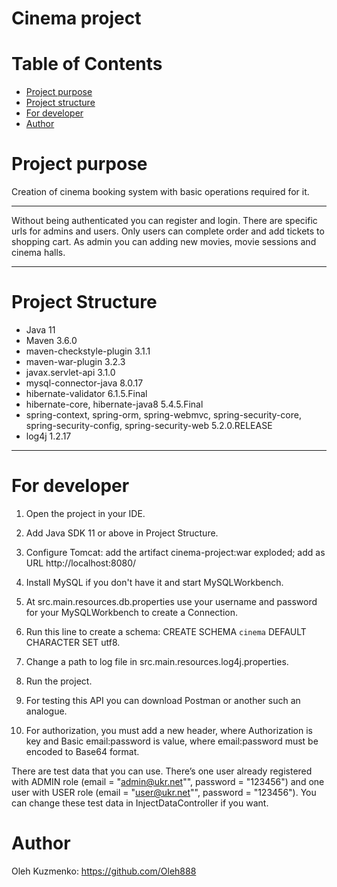 # Cinema project
# Table of Contents
* [Project purpose](#purpose)
* [Project structure](#structure)
* [For developer](#developer-start)
* [Author](#author)

# <a name="purpose"></a>Project purpose
Creation of cinema booking system with basic operations required for it.
<hr>
Without being authenticated you can register and login. There are specific urls for admins and users.
Only users can complete order and add tickets to shopping cart.
As admin you can adding new movies, movie sessions and cinema halls.
<hr>

# <a name="structure"></a>Project Structure
* Java 11
* Maven 3.6.0
* maven-checkstyle-plugin 3.1.1
* maven-war-plugin 3.2.3
* javax.servlet-api 3.1.0
* mysql-connector-java 8.0.17
* hibernate-validator 6.1.5.Final
* hibernate-core, hibernate-java8 5.4.5.Final
* spring-context, spring-orm, spring-webmvc, 
spring-security-core, spring-security-config, spring-security-web 5.2.0.RELEASE
* log4j 1.2.17
<hr>

# <a name="developer-start"></a>For developer

1. Open the project in your IDE.

2. Add Java SDK 11 or above in Project Structure.

3. Configure Tomcat:
add the artifact cinema-project:war exploded;
add as URL http://localhost:8080/

4. Install MySQL if you don't have it and start MySQLWorkbench.

5. At src.main.resources.db.properties use your username 
and password for your MySQLWorkbench to create a Connection.

6. Run this line to create a schema: CREATE SCHEMA `cinema` DEFAULT CHARACTER SET utf8.

7. Change a path to log file in src.main.resources.log4j.properties.

8. Run the project.

9. For testing this API you can download Postman or another such an analogue.

10. For authorization, you must add a new header, where Authorization is key and Basic email:password is value, where email:password must be encoded to Base64 format.

There are test data that you can use.
There’s one user already registered with ADMIN role (email = "admin@ukr.net"", password = "123456") and
one user with USER role (email = "user@ukr.net"", password = "123456"). You can change these test data in InjectDataController if you want.

# <a name="author"></a>Author

Oleh Kuzmenko: https://github.com/Oleh888
